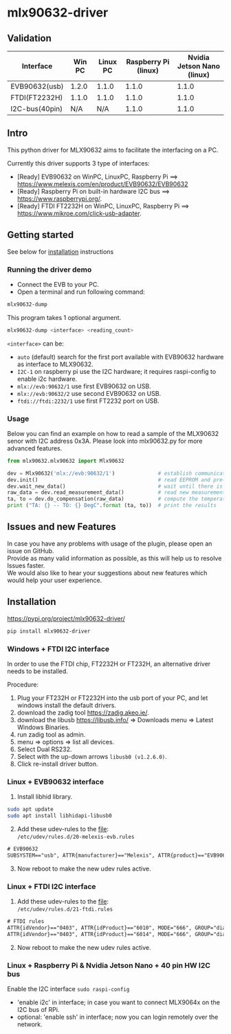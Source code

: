 # mlx90632-driver

## Validation

| Interface      | Win PC   | Linux PC      | Raspberry Pi (linux) | Nvidia Jetson Nano (linux) |
| -------------- | -------- | ------------- | -------------------- | -------------------------- |
| EVB90632(usb)  | 1.2.0    | 1.1.0         | 1.1.0                | 1.1.0                      |
| FTDI(FT2232H)  | 1.1.0    | 1.1.0         | 1.1.0                | 1.1.0                      |
| I2C-bus(40pin) | N/A      | N/A           | 1.1.0                | 1.1.0                      |

## Intro

This python driver for MLX90632 aims to facilitate the interfacing on a PC.

Currently this driver supports 3 type of interfaces:
- [Ready] EVB90632 on WinPC, LinuxPC, Raspberry Pi ==> https://www.melexis.com/en/product/EVB90632/EVB90632
- [Ready] Raspberry Pi on built-in hardware I2C bus ==> https://www.raspberrypi.org/.
- [Ready] FTDI FT2232H on WinPC, LinuxPC, Raspberry Pi ==> https://www.mikroe.com/click-usb-adapter.

## Getting started

See below for [installation](#installation) instructions


### Running the driver demo

* Connect the EVB to your PC.  
* Open a terminal and run following command:  


```bash
mlx90632-dump
```

This program takes 1 optional argument.

```bash
mlx90632-dump <interface> <reading_count>
```

`<interface>` can be:
- `auto` (default) search for the first port available with EVB90632 hardware as interface to MLX90632.
- `I2C-1` on raspberry pi use the I2C hardware; it requires raspi-config to enable i2c hardware.
- `mlx://evb:90632/1` use first EVB90632 on USB.
- `mlx://evb:90632/2` use second EVB90632 on USB.
- `ftdi://ftdi:2232/1` use first FT2232 port on USB.

### Usage

Below you can find an example on how to read a sample of the MLX90632 senor with I2C address 0x3A. Please look into mlx90632.py for more advanced features.

```python
from mlx90632.mlx90632 import Mlx90632

dev = Mlx90632('mlx://evb:90632/1')              # establish communication between EVB90632 and PC
dev.init()                                       # read EEPROM and pre-compute calibration parameters.
dev.wait_new_data()                              # wait until there is new data.
raw_data = dev.read_measurement_data()           # read new measurement data.
ta, to = dev.do_compensation(raw_data)           # compute the temperature.
print ("TA: {} -- TO: {} DegC".format (ta, to))  # print the results
```

## Issues and new Features

In case you have any problems with usage of the plugin, please open an issue on GitHub.  
Provide as many valid information as possible, as this will help us to resolve Issues faster.  
We would also like to hear your suggestions about new features which would help your user experience.


## Installation

https://pypi.org/project/mlx90632-driver/

```bash
pip install mlx90632-driver
```

### Windows + FTDI I2C interface

In order to use the FTDI chip, FT2232H or FT232H, an alternative driver needs to be installed.

Procedure:

1. Plug your FT232H or FT2232H into the usb port of your PC, and let windows install the default drivers.
1. download the zadig tool https://zadig.akeo.ie/.
1. download the libusb https://libusb.info/ => Downloads menu => Latest Windows Binaries.
1. run zadig tool as admin.
1. menu => options => list all devices.
1. Select Dual RS232.
1. Select with the up-down arrows `libusb0 (v1.2.6.0)`.
1. Click re-install driver button.


### Linux + EVB90632 interface

1. Install libhid library.

```bash
sudo apt update
sudo apt install libhidapi-libusb0
```
2. Add these udev-rules to the [file](udev_rules/20-melexis-evb.rules):  
`/etc/udev/rules.d/20-melexis-evb.rules`  

```txt
# EVB90632
SUBSYSTEM=="usb", ATTR{manufacturer}=="Melexis", ATTR{product}=="EVB90632", GROUP="plugdev", MODE="0666"
```
3. Now reboot to make the new udev rules active.


### Linux + FTDI I2C interface

1. Add these udev-rules to the [file](udev_rules/21-ftdi.rules):  
`/etc/udev/rules.d/21-ftdi.rules`  

```txt
# FTDI rules
ATTR{idVendor}=="0403", ATTR{idProduct}=="6010", MODE="666", GROUP="dialout"
ATTR{idVendor}=="0403", ATTR{idProduct}=="6014", MODE="666", GROUP="dialout"
```
2. Now reboot to make the new udev rules active.


### Linux + Raspberry Pi & Nvidia Jetson Nano + 40 pin HW I2C bus

Enable the I2C interface
`sudo raspi-config`

  - 'enable i2c' in interface; in case you want to connect MLX9064x on the I2C bus of RPi.
  - optional: 'enable ssh' in interface; now you can login remotely over the network.
